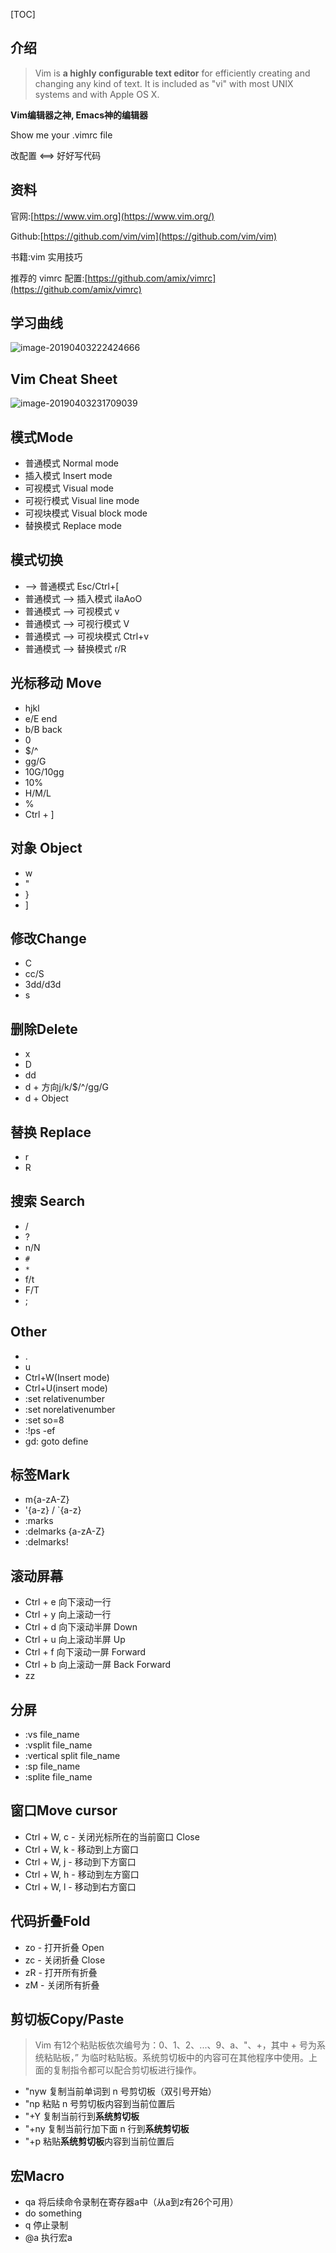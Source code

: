 [TOC]

## 介绍

> Vim is **a highly configurable text editor** for efficiently creating and changing any kind of text. It is included as "vi" with most UNIX systems and with Apple OS X.

**Vim编辑器之神, Emacs神的编辑器**

Show me your .vimrc file

改配置 <==> 好好写代码



## 资料

官网:[https://www.vim.org](https://www.vim.org/)

Github:[https://github.com/vim/vim](https://github.com/vim/vim)

书籍:vim 实用技巧

推荐的 vimrc 配置:[https://github.com/amix/vimrc](https://github.com/amix/vimrc)



## 学习曲线

![image-20190403222424666](Vim.assets/image-20190403222424666.png)


## Vim Cheat Sheet

![image-20190403231709039](Vim.assets/image-20190403231709039.png)



## 模式Mode

- 普通模式 Normal mode
- 插入模式 Insert mode
- 可视模式 Visual mode
- 可视行模式 Visual line mode
- 可视块模式 Visual block mode
- 替换模式 Replace mode



## 模式切换

* —> 普通模式 Esc/Ctrl+[
* 普通模式 —> 插入模式 iIaAoO
* 普通模式 —> 可视模式 v
* 普通模式 —> 可视行模式 V
* 普通模式 —> 可视块模式 Ctrl+v
* 普通模式 —> 替换模式 r/R



## 光标移动 Move

* hjkl
* e/E end
* b/B back
* 0
* $/^
* gg/G
* 10G/10gg
* 10%
* H/M/L
* %
* Ctrl + ]



## 对象 Object

* w
* "
* }
* ]



## 修改Change

* C
* cc/S
* 3dd/d3d
* s



## 删除Delete

* x
* D
* dd
* d + 方向j/k/$/^/gg/G
* d + Object



## 替换 Replace

* r
* R



## 搜索 Search

* /
* ?
* n/N
* `#`
* `*`
* f/t
* F/T
* ;



## Other

* .
* u
* Ctrl+W(Insert mode)
* Ctrl+U(insert mode)
* :set relativenumber
* :set norelativenumber
* :set so=8
* :!ps -ef
* gd: goto define



## 标签Mark

* m{a-zA-Z}
* '{a-z} / `{a-z}
* :marks
* :delmarks {a-zA-Z}
* :delmarks!



## 滚动屏幕

- Ctrl + e 向下滚动一行
- Ctrl + y 向上滚动一行
- Ctrl + d 向下滚动半屏 Down
- Ctrl + u 向上滚动半屏 Up
- Ctrl + f 向下滚动一屏 Forward
- Ctrl + b 向上滚动一屏 Back Forward
- zz



## 分屏

* :vs file_name
* :vsplit file_name
* :​vertical split file_name
* :sp file_name
* :splite file_name



## 窗口Move cursor

- Ctrl + W, c - 关闭光标所在的当前窗口 Close
- Ctrl + W, k - 移动到上方窗口
- Ctrl + W, j - 移动到下方窗口
- Ctrl + W, h - 移动到左方窗口
- Ctrl + W, l - 移动到右方窗口



## 代码折叠Fold

- zo - 打开折叠  Open
- zc - 关闭折叠  Close
- zR - 打开所有折叠
- zM - 关闭所有折叠



## 剪切板Copy/Paste

> Vim 有12个粘贴板依次编号为：0、1、2、...、9、a、"、+，其中 + 号为系统粘贴板，” 为临时粘贴板。系统剪切板中的内容可在其他程序中使用。上面的复制指令都可以配合剪切板进行操作。

- "nyw 复制当前单词到 n 号剪切板（双引号开始）
- "np 粘贴 n 号剪切板内容到当前位置后
- "+Y 复制当前行到**系统剪切板**
- "+ny 复制当前行加下面 n 行到**系统剪切板**
- "+p 粘贴**系统剪切板**内容到当前位置后



## 宏Macro

- qa  将后续命令录制在寄存器a中（从a到z有26个可用）
- do something
- q  停止录制
- @a 执行宏a